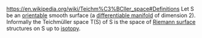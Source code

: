 

https://en.wikipedia.org/wiki/Teichm%C3%BCller_space#Definitions
Let S be an [orientable](orientable-surface.md) smooth surface
 (a [differentiable manifold](manifold.differentiable.md) of dimension 2).
  Informally the Teichmüller space T(S) of S
   is the space of [Riemann surface](surface.riemann.md) structures on S
    up to [isotopy](https://en.wikipedia.org/wiki/Homotopy#Isotopy).

